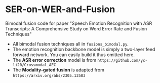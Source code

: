 # SER-on-WER-and-Fusion
Bimodal fusion code for paper "Speech Emotion Recognition with ASR Transcripts: A Comprehensive Study on Word Error Rate and Fusion Techniques"

- All bimodal fusion techniques all in ```fusions_bimodal.py```.
- The emotion recognition backbone model is simply a two-layer feed forward network. You can easily build it thus omitted here.
- The **ASR error correction** model is from ```https://github.com/yc-li20/Crossmodal_AEC```
- The **Modality-gated fusion** is adapted from ```https://arxiv.org/abs/2305.13583```
